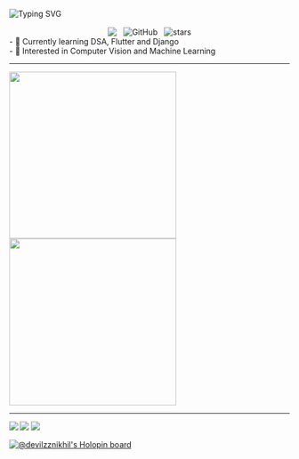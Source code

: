 ![Typing SVG](https://readme-typing-svg.herokuapp.com?font=monaco&duration=4000&color=44F729&vCenter=true&lines=Hi+I+am+Nikhil+Aggarwal;I'm+currently+learning+Flutter;and+Django;)

<div align="center">
<img src="https://komarev.com/ghpvc/?username=DevilzzNikhil&&style=flat-square" align="center" />
&nbsp;
<img alt="GitHub" src="https://img.shields.io/badge/dynamic/json?logo=github&label=Followers&query=%24.data.totalSubs&url=https%3A%2F%2Fapi.spencerwoo.com%2Fsubstats%2F%3Fsource%3Dgithub%26queryKey%3DDevilzzNikhil&longCache=true" align="center" />
&nbsp;
<img src="https://img.shields.io/github/stars/DevilzzNikhil?label=Stars" alt="stars" align="center">
</div>
- 🔰 Currently learning DSA, Flutter and Django<br>
- 🔰 Interested in Computer Vision and Machine Learning
<hr>

<img height=300 src="https://user-images.githubusercontent.com/77121931/168066191-076e7dc6-212c-4465-a7d0-ff44e23a4d70.gif" /><img height=300 src="https://user-images.githubusercontent.com/77121931/168083944-913d2267-5134-4a86-b242-8147d6a2f0a6.gif"/>
<hr>
<img align="left" src="https://github-readme-stats.vercel.app/api/?username=DevilzzNikhil&theme=dark" /> 
<img  src="https://github-readme-stats.vercel.app/api/top-langs/?username=DevilzzNikhil&theme=dark" /> 
<img  src="https://github-readme-streak-stats.herokuapp.com/?user=DevilzzNikhil&theme=vision-friendly-dark" />

[![@devilzznikhil's Holopin board](https://holopin.io/api/user/board?user=devilzznikhil)](https://holopin.io/@devilzznikhil)

